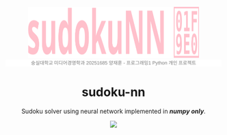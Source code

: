 <p align="center">
    <img src="assets/logo.svg" width="400" height="120">
    <img src="assets/caption.svg">
</p>

<span align="center">

# sudoku-nn

Sudoku solver using neural network implemented in ***numpy only***.

</span>

<p align="center">
    <img src="https://img.shields.io/github/license/bayernmuller/sudoku-nn"/>
</p>
